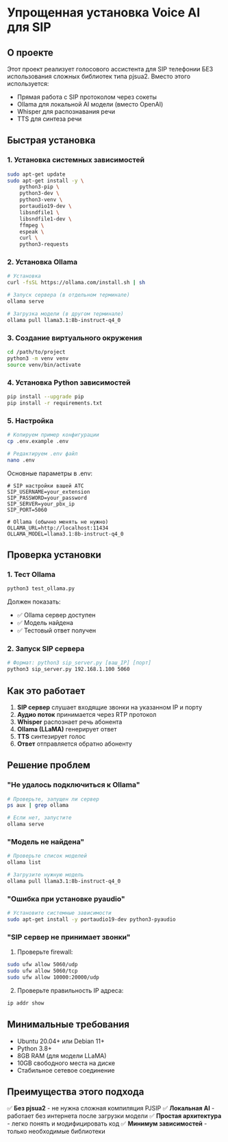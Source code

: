 # Упрощенная установка Voice AI для SIP

## О проекте

Этот проект реализует голосового ассистента для SIP телефонии БЕЗ использования сложных библиотек типа pjsua2. Вместо этого используется:
- Прямая работа с SIP протоколом через сокеты
- Ollama для локальной AI модели (вместо OpenAI)
- Whisper для распознавания речи
- TTS для синтеза речи

## Быстрая установка

### 1. Установка системных зависимостей
```bash
sudo apt-get update
sudo apt-get install -y \
    python3-pip \
    python3-dev \
    python3-venv \
    portaudio19-dev \
    libsndfile1 \
    libsndfile1-dev \
    ffmpeg \
    espeak \
    curl \
    python3-requests
```

### 2. Установка Ollama
```bash
# Установка
curl -fsSL https://ollama.com/install.sh | sh

# Запуск сервера (в отдельном терминале)
ollama serve

# Загрузка модели (в другом терминале)
ollama pull llama3.1:8b-instruct-q4_0
```

### 3. Создание виртуального окружения
```bash
cd /path/to/project
python3 -m venv venv
source venv/bin/activate
```

### 4. Установка Python зависимостей
```bash
pip install --upgrade pip
pip install -r requirements.txt
```

### 5. Настройка
```bash
# Копируем пример конфигурации
cp .env.example .env

# Редактируем .env файл
nano .env
```

Основные параметры в .env:
```
# SIP настройки вашей АТС
SIP_USERNAME=your_extension
SIP_PASSWORD=your_password
SIP_SERVER=your_pbx_ip
SIP_PORT=5060

# Ollama (обычно менять не нужно)
OLLAMA_URL=http://localhost:11434
OLLAMA_MODEL=llama3.1:8b-instruct-q4_0
```

## Проверка установки

### 1. Тест Ollama
```bash
python3 test_ollama.py
```

Должен показать:
- ✅ Ollama сервер доступен
- ✅ Модель найдена
- ✅ Тестовый ответ получен

### 2. Запуск SIP сервера
```bash
# Формат: python3 sip_server.py [ваш_IP] [порт]
python3 sip_server.py 192.168.1.100 5060
```

## Как это работает

1. **SIP сервер** слушает входящие звонки на указанном IP и порту
2. **Аудио поток** принимается через RTP протокол
3. **Whisper** распознает речь абонента
4. **Ollama (LLaMA)** генерирует ответ
5. **TTS** синтезирует голос
6. **Ответ** отправляется обратно абоненту

## Решение проблем

### "Не удалось подключиться к Ollama"
```bash
# Проверьте, запущен ли сервер
ps aux | grep ollama

# Если нет, запустите
ollama serve
```

### "Модель не найдена"
```bash
# Проверьте список моделей
ollama list

# Загрузите нужную модель
ollama pull llama3.1:8b-instruct-q4_0
```

### "Ошибка при установке pyaudio"
```bash
# Установите системные зависимости
sudo apt-get install -y portaudio19-dev python3-pyaudio
```

### "SIP сервер не принимает звонки"
1. Проверьте firewall:
```bash
sudo ufw allow 5060/udp
sudo ufw allow 5060/tcp
sudo ufw allow 10000:20000/udp
```

2. Проверьте правильность IP адреса:
```bash
ip addr show
```

## Минимальные требования

- Ubuntu 20.04+ или Debian 11+
- Python 3.8+
- 8GB RAM (для модели LLaMA)
- 10GB свободного места на диске
- Стабильное сетевое соединение

## Преимущества этого подхода

✅ **Без pjsua2** - не нужна сложная компиляция PJSIP
✅ **Локальная AI** - работает без интернета после загрузки модели
✅ **Простая архитектура** - легко понять и модифицировать код
✅ **Минимум зависимостей** - только необходимые библиотеки